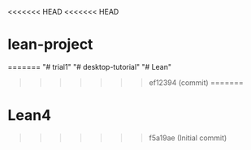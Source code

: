 <<<<<<< HEAD
<<<<<<< HEAD
# lean-project
=======
"# trial1" 
"# desktop-tutorial" 
"# Lean" 
>>>>>>> ef12394 (commit)
=======
# Lean4
>>>>>>> f5a19ae (Initial commit)
